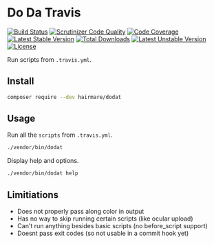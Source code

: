 # Do Da Travis

[![Build Status](https://travis-ci.org/hairmare/dodat.svg?branch=develop)](https://travis-ci.org/hairmare/dodat) [![Scrutinizer Code Quality](https://scrutinizer-ci.com/g/hairmare/dodat/badges/quality-score.png?b=develop)](https://scrutinizer-ci.com/g/hairmare/dodat/?branch=develop) [![Code Coverage](https://scrutinizer-ci.com/g/hairmare/dodat/badges/coverage.png?b=develop)](https://scrutinizer-ci.com/g/hairmare/dodat/?branch=develop) [![Latest Stable Version](https://poser.pugx.org/hairmare/dodat/v/stable.svg)](https://packagist.org/packages/hairmare/dodat) [![Total Downloads](https://poser.pugx.org/hairmare/dodat/downloads.svg)](https://packagist.org/packages/hairmare/dodat) [![Latest Unstable Version](https://poser.pugx.org/hairmare/dodat/v/unstable.svg)](https://packagist.org/packages/hairmare/dodat) [![License](https://poser.pugx.org/hairmare/dodat/license.svg)](https://packagist.org/packages/hairmare/dodat)

Run scripts from ``.travis.yml``.

## Install

```bash
composer require --dev hairmare/dodat
```

## Usage

Run all the ``scripts`` from ``.travis.yml``.

```bash
./vendor/bin/dodat
```

Display help and options.

```bash
./vendor/bin/dodat help
```

## Limitiations

* Does not properly pass along color in output
* Has no way to skip running certain scripts (like ocular upload)
* Can't run anything besides basic scripts (no before_script support)
* Doesnt pass exit codes (so not usable in a commit hook yet)
